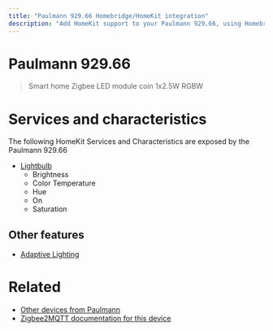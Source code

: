 ```yaml
---
title: "Paulmann 929.66 Homebridge/HomeKit integration"
description: "Add HomeKit support to your Paulmann 929.66, using Homebridge, Zigbee2MQTT and homebridge-z2m."
---
```

<!---
This file has been GENERATED using src/docgen/docgen.ts
DO NOT EDIT THIS FILE MANUALLY!
-->
# Paulmann 929.66
> Smart home Zigbee LED module coin 1x2.5W RGBW


# Services and characteristics
The following HomeKit Services and Characteristics are exposed by
the Paulmann 929.66

* [Lightbulb](../../light.md)
  * Brightness
  * Color Temperature
  * Hue
  * On
  * Saturation

## Other features
* [Adaptive Lighting](../../light.md)

# Related
* [Other devices from Paulmann](../index.md#paulmann)
* [Zigbee2MQTT documentation for this device](https://www.zigbee2mqtt.io/devices/929.66.html)
